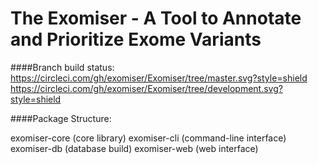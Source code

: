 The Exomiser - A Tool to Annotate and Prioritize Exome Variants
===============================================================
####Branch build status:
https://circleci.com/gh/exomiser/Exomiser/tree/master.svg?style=shield
https://circleci.com/gh/exomiser/Exomiser/tree/development.svg?style=shield

####Package Structure:

exomiser-core (core library)
exomiser-cli (command-line interface)
exomiser-db (database build)
exomiser-web (web interface)

 


